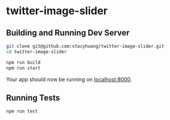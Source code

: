 # twitter-image-slider

## Building and Running Dev Server

```sh
git clone git@github.com:stacyhuang/twitter-image-slider.git
cd twitter-image-slider

npm run build
npm run start
```

Your app should now be running on [localhost:8000](http://localhost:8000/).


## Running Tests

```sh
npm run test
```
